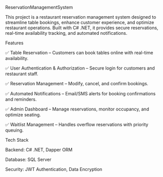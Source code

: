 ReservationManagementSystem

This project is a restaurant reservation management system designed to streamline table bookings, enhance customer experience, and optimize restaurant operations. Built with C# .NET, it provides secure reservations, real-time availability tracking, and automated notifications.

Features

✅ Table Reservation – Customers can book tables online with real-time availability.

✅ User Authentication & Authorization – Secure login for customers and restaurant staff.

✅ Reservation Management – Modify, cancel, and confirm bookings.

✅ Automated Notifications – Email/SMS alerts for booking confirmations and reminders.

✅ Admin Dashboard – Manage reservations, monitor occupancy, and optimize seating.

✅ Waitlist Management – Handles overflow reservations with priority queuing.

Tech Stack

Backend: C# .NET, Dapper ORM

Database: SQL Server

Security: JWT Authentication, Data Encryption
